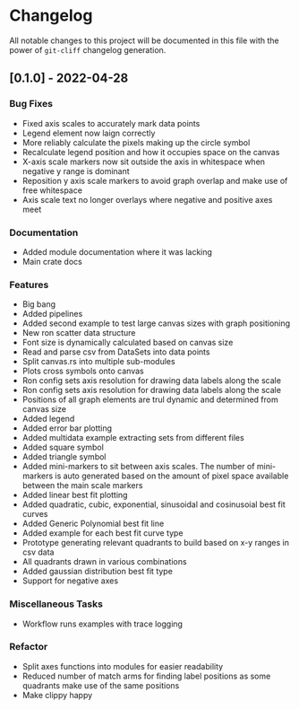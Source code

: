 # Changelog

All notable changes to this project will be documented in this file with the power of `git-cliff` changelog generation.

## [0.1.0] - 2022-04-28

### Bug Fixes

- Fixed axis scales to accurately mark data points
- Legend element now laign correctly
- More reliably calculate the pixels making up the circle symbol
- Recalculate legend position and how it occupies space on the canvas
- X-axis scale markers now sit outside the axis in whitespace when negative y range is dominant
- Reposition y axis scale markers to avoid graph overlap and make use of free whitespace
- Axis scale text no longer overlays where negative and positive axes meet

### Documentation

- Added module documentation where it was lacking
- Main crate docs

### Features

- Big bang
- Added pipelines
- Added second example to test large canvas sizes with graph positioning
- New ron scatter data structure
- Font size is dynamically calculated based on canvas size
- Read and parse csv from DataSets into data points
- Split canvas.rs into multiple sub-modules
- Plots cross symbols onto canvas
- Ron config sets axis resolution for drawing data labels along the scale
- Ron config sets axis resolution for drawing data labels along the scale
- Positions of all graph elements are trul dynamic and determined from canvas size
- Added legend
- Added error bar plotting
- Added multidata example extracting sets from different files
- Added square symbol
- Added triangle symbol
- Added mini-markers to sit between axis scales. The number of mini-markers is auto generated based on the amount of pixel space available between the main scale markers
- Added linear best fit plotting
- Added quadratic, cubic, exponential, sinusoidal and cosinusoial best fit curves
- Added Generic Polynomial best fit line
- Added example for each best fit curve type
- Prototype generating relevant quadrants to build based on x-y ranges in csv data
- All quadrants drawn in various combinations
- Added gaussian distribution best fit type
- Support for negative axes

### Miscellaneous Tasks

- Workflow runs examples with trace logging

### Refactor

- Split axes functions into modules for easier readability
- Reduced number of match arms for finding label positions as some quadrants make use of the same positions
- Make clippy happy

<!-- generated by git-cliff -->
